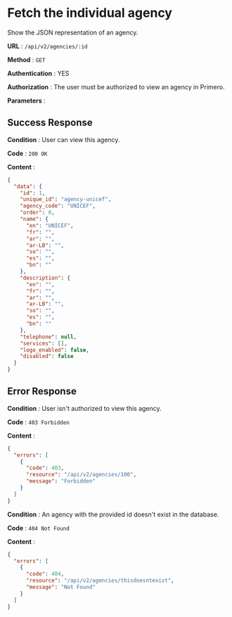 # Fetch the individual agency

Show the JSON representation of an agency.

**URL** : `/api/v2/agencies/:id`

**Method** : `GET`

**Authentication** : YES

**Authorization** : The user must be authorized to view an agency in Primero.

**Parameters** :

## Success Response

**Condition** : User can view this agency.

**Code** : `200 OK`

**Content** :

```json
{
  "data": {
    "id": 1,
    "unique_id": "agency-unicef",
    "agency_code": "UNICEF",
    "order": 0,
    "name": {
      "en": "UNICEF",
      "fr": "",
      "ar": "",
      "ar-LB": "",
      "so": "",
      "es": "",
      "bn": ""
    },
    "description": {
      "en": "",
      "fr": "",
      "ar": "",
      "ar-LB": "",
      "so": "",
      "es": "",
      "bn": ""
    },
    "telephone": null,
    "services": [],
    "logo_enabled": false,
    "disabled": false
  }
}
```
## Error Response

**Condition** : User isn't authorized to view this agency.

**Code** : `403 Forbidden`

**Content** :

```json
{
  "errors": [
    {
      "code": 403,
      "resource": "/api/v2/agencies/100",
      "message": "Forbidden"
    }
  ]
}

```
**Condition** : An agency with the provided id doesn't exist in the database.

**Code** : `404 Not Found`

**Content** :

```json
{
  "errors": [
    {
      "code": 404,
      "resource": "/api/v2/agencies/thisdoesntexist",
      "message": "Not Found"
    }
  ]
}

```
